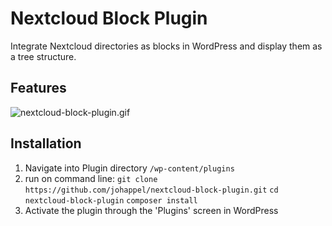 # Nextcloud Block Plugin

Integrate Nextcloud directories as blocks in WordPress and display them as a tree structure.

## Features
![nextcloud-block-plugin.gif](assets%2Fnextcloud-block-plugin.gif)

## Installation

1. Navigate into Plugin directory `/wp-content/plugins`
2. run on command line:
   `git clone https://github.com/johappel/nextcloud-block-plugin.git`
   `cd nextcloud-block-plugin`
   `composer install`
3. Activate the plugin through the 'Plugins' screen in WordPress





